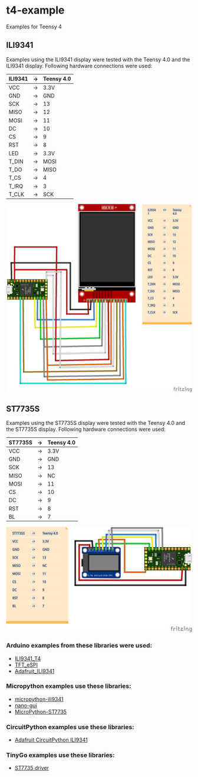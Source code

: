 # t4-example
Examples for Teensy 4

## ILI9341
Examples using the ILI9341 display were tested with the Teensy 4.0 and the ILI9341 display. Following hardware connections were used:

ILI9341 | -> | Teensy 4.0
----|----|-----
VCC | -> | 3.3V
GND | -> | GND
SCK | -> | 13
MISO | -> | 12
MOSI | -> | 11
DC | -> | 10
CS | -> | 9
RST | -> | 8
LED | -> | 3.3V
T_DIN | -> | MOSI
T_DO| -> | MISO
T_CS | -> | 4
T_IRQ| -> | 3
T_CLK| -> | SCK

![Setup](teensy4_ili9341_bb.png)

## ST7735S
Examples using the ST7735S display were tested with the Teensy 4.0 and the ST7735S display. Following hardware connections were used:

ST7735S | -> | Teensy 4.0
----|----|-----
VCC | -> | 3.3V
GND | -> | GND
SCK | -> | 13
MISO | -> | NC
MOSI | -> | 11
CS | -> | 10
DC | -> | 9
RST | -> | 8
BL | -> | 7

![Setup](teensy4_st7735s_bb.png)

### Arduino examples from these libraries were used:
- [ILI9341_T4](https://github.com/vindar/ILI9341_T4)
- [TFT_eSPI](https://github.com/Bodmer/TFT_eSPI)
- [Adafruit_ILI9341](https://github.com/adafruit/Adafruit_ILI9341)

### Micropython examples use these libraries:
- [micropython-ili9341](https://github.com/russhughes/micropython-ili9341)
- [nano-gui](https://github.com/peterhinch/micropython-nano-gui)
- [MicroPython-ST7735](https://github.com/boochow/MicroPython-ST7735)

### CircuitPython examples use these libraries:
- [Adafruit CircuitPython ILI9341](https://github.com/adafruit/Adafruit_CircuitPython_ILI9341)

### TinyGo examples use these libraries:
- [ST7735 driver](https://pkg.go.dev/tinygo.org/x/drivers/st7735)